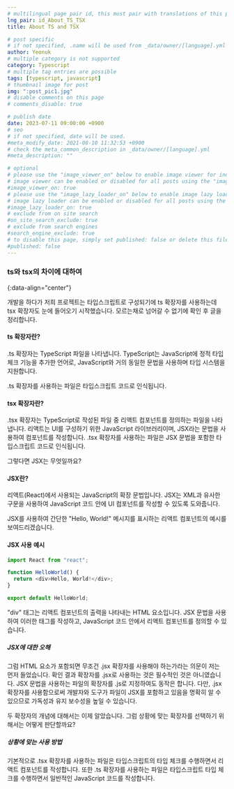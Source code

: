 ```yaml
---
# multilingual page pair id, this must pair with translations of this page. (This name must be unique)
lng_pair: id_About_TS_TSX
title: About TS and TSX

# post specific
# if not specified, .name will be used from _data/owner/[language].yml
author: Yeonuk
# multiple category is not supported
category: Typescript
# multiple tag entries are possible
tags: [typescript, javascript]
# thumbnail image for post
img: ":post_pic1.jpg"
# disable comments on this page
# comments_disable: true

# publish date
date: 2023-07-11 09:00:00 +0900
# seo
# if not specified, date will be used.
#meta_modify_date: 2021-08-10 11:32:53 +0900
# check the meta_common_description in _data/owner/[language].yml
#meta_description: ""

# optional
# please use the "image_viewer_on" below to enable image viewer for individual pages or posts (_posts/ or [language]/_posts folders).
# image viewer can be enabled or disabled for all posts using the "image_viewer_posts: true" setting in _data/conf/main.yml.
#image_viewer_on: true
# please use the "image_lazy_loader_on" below to enable image lazy loader for individual pages or posts (_posts/ or [language]/_posts folders).
# image lazy loader can be enabled or disabled for all posts using the "image_lazy_loader_posts: true" setting in _data/conf/main.yml.
#image_lazy_loader_on: true
# exclude from on site search
#on_site_search_exclude: true
# exclude from search engines
#search_engine_exclude: true
# to disable this page, simply set published: false or delete this file
#published: false
---
```


<!-- outline-start -->

### ts와 tsx의 차이에 대하여

{:data-align="center"}

<!-- outline-end -->

개발을 하다가 저희 프로젝트는 타입스크립트로 구성되기에 ts 확장자를 사용하는데 tsx 확장자도 눈에 들어오기 시작했습니다.
모르는채로 넘어갈 수 없기에 확인 후 글을 정리합니다.

#### ts 확장자란?

.ts 확장자는 TypeScript 파일을 나타냅니다.
TypeScript는 JavaScript에 정적 타입 체크 기능을 추가한 언어로, JavaScript와 거의 동일한 문법을 사용하며 타입 시스템을 지원합니다.

.ts 확장자를 사용하는 파일은 타입스크립트 코드로 인식됩니다.

#### tsx 확장자란?

.tsx 확장자는 TypeScript로 작성된 파일 중 리액트 컴포넌트를 정의하는 파일을 나타냅니다. 리액트는 UI를 구성하기 위한 JavaScript 라이브러리이며, JSX라는 문법을 사용하여 컴포넌트를 작성합니다.
.tsx 확장자를 사용하는 파일은 JSX 문법을 포함한 타입스크립트 코드로 인식됩니다.

그렇다면 JSX는 무엇일까요?

#### JSX란?

리액트(React)에서 사용되는 JavaScript의 확장 문법입니다.
JSX는 XML과 유사한 구문을 사용하여 JavaScript 코드 안에 UI 컴포넌트를 작성할 수 있도록 도와줍니다.

JSX를 사용하여 간단한 "Hello, World!" 메시지를 표시하는 리액트 컴포넌트의 예시를 보여드리겠습니다.

#### JSX 사용 예시

```javascript
import React from "react";

function HelloWorld() {
  return <div>Hello, World!</div>;
}

export default HelloWorld;
```

"div" 태그는 리액트 컴포넌트의 출력을 나타내는 HTML 요소입니다.
JSX 문법을 사용하여 이러한 태그를 작성하고, JavaScript 코드 안에서 리액트 컴포넌트를 정의할 수 있습니다.

##### JSX에 대한 오해

그럼 HTML 요소가 포함되면 무조건 .jsx 확장자를 사용해야 하는가라는 의문이 저는 먼저 들었습니다.
확인 결과 확장자를 .jsx로 사용하는 것은 필수적인 것은 아니였습니다.
JSX 문법을 사용하는 파일의 확장자를 .js로 지정하여도 동작은 합니다. 다만, .jsx 확장자를 사용함으로써 개발자와 도구가 파일이 JSX를 포함하고 있음을 명확히 알 수 있으므로 가독성과 유지 보수성을 높일 수 있습니다.

두 확장자의 개념에 대해서는 이제 알았습니다. 그럼 상황에 맞는 확장자를 선택하기 위해서는 어떻게 판단할까요?

##### 상황에 맞는 사용 방법

기본적으로 .tsx 확장자를 사용하는 파일은 타입스크립트의 타입 체크를 수행하면서 리액트 컴포넌트를 작성합니다.
또한 .ts 확장자를 사용하는 파일은 타입스크립트 타입 체크를 수행하면서 일반적인 JavaScript 코드를 작성합니다.
